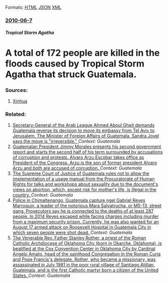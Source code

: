 
Formats: [HTML](/news/2010/06/7/a-total-of-172-people-are-killed-in-the-floods-caused-by-tropical-storm-agatha-that-struck-guatemala.html)  [JSON](/news/2010/06/7/a-total-of-172-people-are-killed-in-the-floods-caused-by-tropical-storm-agatha-that-struck-guatemala.json)  [XML](/news/2010/06/7/a-total-of-172-people-are-killed-in-the-floods-caused-by-tropical-storm-agatha-that-struck-guatemala.xml)  

### [2010-06-7](/news/2010/06/7/index.md)

##### Tropical Storm Agatha
# A total of 172 people are killed in the floods caused by Tropical Storm Agatha that struck Guatemala. 




### Sources:

1. [Xinhua](http://news.xinhuanet.com/english2010/world/2010-06/07/c_13337005.htm)

### Related:

1. [Secretary-General of the Arab League Ahmed Aboul Gheit demands Guatemala reverse its decision to move its embassy from Tel Aviv to Jerusalem. The Minister of Foreign Affairs of Guatemala, Sandra Jovel says the move is "irreversible." ](/news/2018/03/8/secretary-general-of-the-arab-league-ahmed-aboul-gheit-demands-guatemala-reverse-its-decision-to-move-its-embassy-from-tel-aviv-to-jerusalem.md) _Context: Guatemala_
2. [Guatemalan President Jimmy Morales presents his second government report and starts the second half of his term surrounded by accusations of corruption and protests. Alvaro Arzu Escobar takes office as President of the Congress. Arzu is the son of former president Alvaro Arzu and both are accused of corruption. ](/news/2018/01/14/guatemalan-president-jimmy-morales-presents-his-second-government-report-and-starts-the-second-half-of-his-term-surrounded-by-accusations-of.md) _Context: Guatemala_
3. [The Supreme Court of Justice of Guatemala rules not to allow the implementation of a usage manual from the Procuratorate of Human Rights for talks and workshops about sexuality due to the document's views on abortion, which, except risk for mother's life, is illegal in the country. ](/news/2017/12/14/the-supreme-court-of-justice-of-guatemala-rules-not-to-allow-the-implementation-of-a-usage-manual-from-the-procuratorate-of-human-rights-for.md) _Context: Guatemala_
4. [Police in Chimaltenango, Guatemala capture ngel Gabriel Reyes Marroquin, a leader of the notorious Mara Salvatrucha, or MS-13, street gang. Prosecutors say he is connected to the deaths of at least 287 people. In 2014 Reyes escaped while facing charges including murder from a maximum security prison. Currently, he was also wanted for an August 17 armed attack on Roosevelt Hospital in Guatemala City in which seven people were shot dead. ](/news/2017/10/13/police-in-chimaltenango-guatemala-capture-angel-gabriel-reyes-marroquin-a-leader-of-the-notorious-mara-salvatrucha-or-ms-13-street-gang.md) _Context: Guatemala_
5. [The Venerable Rev. Father Stanley Rother, a priest of the Roman Catholic Archdiocese of Oklahoma City (born in Okarche, Oklahoma), is beatified at the Cox Convention Center in Oklahoma City by Cardinal Angelo Amato, head of the sainthood Congregation in the Roman Curia and Pope Francis's delegate. Rother, who became a missionary, was assassinated in July 1981 in the poor rural village of Santiago Atitlan, Guatemala, and is the first Catholic martyr born a citizen of the United States. ](/news/2017/09/23/the-venerable-rev-father-stanley-rother-a-priest-of-the-roman-catholic-archdiocese-of-oklahoma-city-born-in-okarche-oklahoma-is-beatif.md) _Context: Guatemala_
